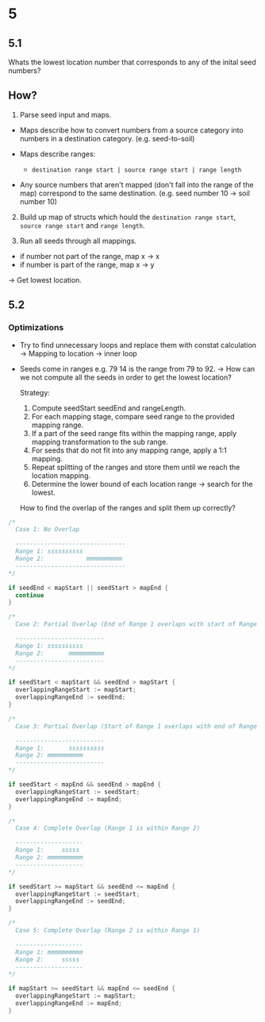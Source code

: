 # 5

## 5.1

Whats the lowest location number that corresponds to any of the inital seed numbers?

## How?

1. Parse seed input and maps.

- Maps describe how to convert numbers from a source category into numbers in a destination category. (e.g. seed-to-soil)

- Maps describe ranges:

  - `destination range start | source range start | range length`

- Any source numbers that aren't mapped (don't fall into the range of the map) correspond to the same destination.
  (e.g. seed number 10 -> soil number 10)

2. Build up map of structs which hould the `destination range start`, `source range start` and `range length`.

3. Run all seeds through all mappings.

- if number not part of the range, map x -> x
- if number is part of the range, map x -> y

-> Get lowest location.

## 5.2

### Optimizations

- Try to find unnecessary loops and replace them with constat calculation
  -> Mapping to location -> inner loop

- Seeds come in ranges e.g. 79 14 is the range from 79 to 92.
  -> How can we not compute all the seeds in order to get the lowest location?

  Strategy:

  1. Compute seedStart seedEnd and rangeLength.
  2. For each mapping stage, compare seed range to the provided mapping range.
  3. If a part of the seed range fits within the mapping range, apply mapping transformation to the sub range.
  4. For seeds that do not fit into any mapping range, apply a 1:1 mapping.
  5. Repeat splitting of the ranges and store them until we reach the location mapping.
  6. Determine the lower bound of each location range -> search for the lowest.

  How to find the overlap of the ranges and split them up correctly?

```go
/*
  Case 1: No Overlap

  -------------------------------
  Range 1: ssssssssss
  Range 2:            mmmmmmmmmm
  -------------------------------
*/

if seedEnd < mapStart || seedStart > mapEnd {
  continue
}

/*
  Case 2: Partial Overlap (End of Range 1 overlaps with start of Range 2)

  -------------------------
  Range 1: ssssssssss
  Range 2:       mmmmmmmmmm
  -------------------------
*/

if seedStart < mapStart && seedEnd > mapStart {
  overlappingRangeStart := mapStart;
  overlappingRangeEnd := seedEnd;
}

/*
  Case 3: Partial Overlap (Start of Range 1 overlaps with end of Range 2)

  -------------------------
  Range 1:       ssssssssss
  Range 2: mmmmmmmmmm
  -------------------------
*/

if seedStart < mapEnd && seedEnd > mapEnd {
  overlappingRangeStart := seedStart;
  overlappingRangeEnd := mapEnd;
}

/*
  Case 4: Complete Overlap (Range 1 is within Range 2)

  -------------------
  Range 1:     sssss
  Range 2: mmmmmmmmmm
  -------------------
*/

if seedStart >= mapStart && seedEnd <= mapEnd {
  overlappingRangeStart := seedStart;
  overlappingRangeEnd := seedEnd;
}

/*
  Case 5: Complete Overlap (Range 2 is within Range 1)

  -------------------
  Range 1: mmmmmmmmmm
  Range 2:     sssss
  -------------------
*/

if mapStart >= seedStart && mapEnd <= seedEnd {
  overlappingRangeStart := mapStart;
  overlappingRangeEnd := mapEnd;
}

```
